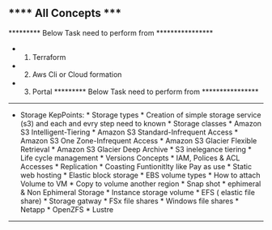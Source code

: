 
**** All Concepts ***
---------------------------------------------------------------------------
********* Below Task need to perform from ****************
   * 1) Terraform
   * 2) Aws Cli or Cloud formation
   * 3) Portal
********* Below Task need to perform from ****************    
-----------------------------------------------------------------------------  
* Storage KepPoints:
      *  Storage types
      *  Creation of simple storage service (s3) and each and evry step need to known
         *  Storage classes
              * Amazon S3 Intelligent-Tiering
              * Amazon S3 Standard-Infrequent Access
              * Amazon S3 One Zone-Infrequent Access
              * Amazon S3 Glacier Flexible Retrieval
              * Amazon S3 Glacier Deep Archive
         * S3 inelegance tiering
         * Life cycle management 
         * Versions Concepts
         * IAM, Polices & ACL Accesses 
         * Replication
         * Coasting Funtionitlty like Pay as use 
         * Static web hosting 
      * Elastic block storage 
         * EBS volume types 
         * How to attach Volume to VM 
         * Copy to volume another region
            *  Snap shot
         * ephimeral & Non Ephimeral Storage
      * Instance storage volume
      * EFS ( elastic file share)
      * Storage gatway
      * FSx  file shares 
            * Windows file shares
            * Netapp
            * OpenZFS
            * Lustre
    
----------------------------------------------------------------------------